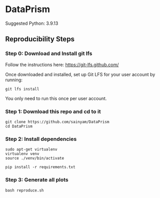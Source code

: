 # DataPrism
Suggested Python: 3.9.13

## Reproducibility Steps

### Step 0: Download and Install git lfs

Follow the instructions here: https://git-lfs.github.com/

Once downloaded and installed, set up Git LFS for your user account by running: 

```
git lfs install
```

You only need to run this once per user account.

### Step 1: Download this repo and cd to it

```
git clone https://github.com/sainyam/DataPrism
cd DataPrism
```

### Step 2: Install dependencies

```
sudo apt-get virtualenv
virtualenv venv
source ./venv/bin/activate 

pip install -r requirements.txt
```

### Step 3: Generate all plots

```
bash reproduce.sh
```
